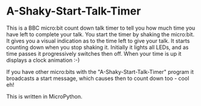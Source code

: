 # A-Shaky-Start-Talk-Timer

This is a BBC micro:bit count down talk timer to tell you how much time you have left to complete your talk. You start the timer by shaking the micro:bit. It gives you a visual indication as to the time left to give your talk. It starts counting down when you stop shaking it. Initially it lights all LEDs, and as time passes it progressively switches then off. When your time is up it displays a clock animation :-)  

If you have other micro:bits with the "A-Shaky-Start-Talk-Timer" program it broadcasts a start message, which causes then to count down too - cool eh!

This is written in MicroPython.

